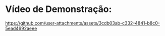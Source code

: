 # Vídeo de Demonstração:

https://github.com/user-attachments/assets/3cdb03ab-c332-4841-b8c0-5ead4692aeee

